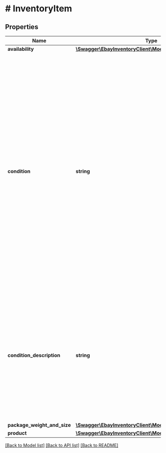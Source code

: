 # # InventoryItem

## Properties

Name | Type | Description | Notes
------------ | ------------- | ------------- | -------------
**availability** | [**\Swagger\EbayInventoryClient\Model\Availability**](Availability.md) |  | [optional]
**condition** | **string** | This enumeration value indicates the condition of the item. Supported item condition values will vary by eBay site and category. To see which item condition values that a particular eBay category supports, use the getItemConditionPolicies method of the Metadata API. This method returns condition ID values that map to the enumeration values defined in the ConditionEnum type. The Item condition ID and name values topic in the Selling Integration Guide has a table that maps condition ID values to ConditionEnum values. The getItemConditionPolicies call reference page has more information. A condition value is optional up until the seller is ready to publish an offer with the SKU, at which time it becomes required for most eBay categories. Note: The &#39;Manufacturer Refurbished&#39; item condition is no longer a valid item condition on any eBay marketplace, and to reflect this change, the MANUFACTURER_REFURBISHED value is no longer applicable, and should not be used. With Version 1.13.0, the CERTIFIED_REFURBISHED enumeration value has been introduced, and CR-eligible sellers should make a note to start using CERTIFIED_REFURBISHED from this point forward. For the time being, if the MANUFACTURER_REFURBISHED enum is used in a createOrReplaceInventoryItem method, it will be accepted but automatically converted by eBay to CERTIFIED_REFURBISHED. In the future, the MANUFACTURER_REFURBISHED may start triggering an error if used. To list an item as &#39;Certified Refurbished&#39;, a seller must be pre-qualified by eBay for this feature. Any seller who is not eligible for this feature will be blocked if they try to create a new listing or revise an existing listing with this item condition. Any seller that is interested in eligibility requirements to list with &#39;Certified Refurbished&#39; should see the Certified refurbished program page in Seller Center. For implementation help, refer to &lt;a href&#x3D;&#39;https://developer.ebay.com/api-docs/sell/inventory/types/slr:ConditionEnum&#39;&gt;eBay API documentation&lt;/a&gt; | [optional]
**condition_description** | **string** | This string field is used by the seller to more clearly describe the condition of a used inventory item, or an inventory item whose condition value is not NEW, LIKE_NEW, NEW_OTHER, or NEW_WITH_DEFECTS. The conditionDescription field is available for all eBay categories. If the conditionDescription field is used with an item in one of the new conditions (mentioned in previous paragraph), eBay will simply ignore this field if included, and eBay will return a warning message to the user. This field should only be used to further clarify the condition of the used item. It should not be used for branding, promotions, shipping, returns, payment or other information unrelated to the condition of the used item. Make sure that the condition value, condition description, listing description, and the item&#39;s pictures do not contradict one another. This field is not always required, but is required if an inventory item is being updated and a condition description already exists for that inventory item. This field is returned in the getInventoryItem and getInventoryItems calls if a condition description was provided for a used inventory item. Max Length: 1000. | [optional]
**package_weight_and_size** | [**\Swagger\EbayInventoryClient\Model\PackageWeightAndSize**](PackageWeightAndSize.md) |  | [optional]
**product** | [**\Swagger\EbayInventoryClient\Model\Product**](Product.md) |  | [optional]

[[Back to Model list]](../../README.md#models) [[Back to API list]](../../README.md#endpoints) [[Back to README]](../../README.md)
